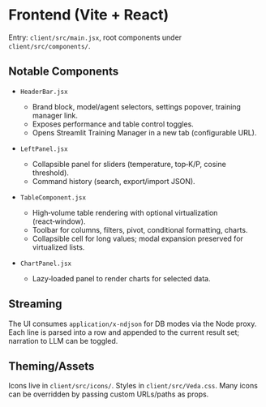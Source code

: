 # Frontend (Vite + React)

Entry: `client/src/main.jsx`, root components under `client/src/components/`.

## Notable Components

- `HeaderBar.jsx`
  - Brand block, model/agent selectors, settings popover, training manager link.
  - Exposes performance and table control toggles.
  - Opens Streamlit Training Manager in a new tab (configurable URL).

- `LeftPanel.jsx`
  - Collapsible panel for sliders (temperature, top‑K/P, cosine threshold).
  - Command history (search, export/import JSON).

- `TableComponent.jsx`
  - High‑volume table rendering with optional virtualization (react‑window).
  - Toolbar for columns, filters, pivot, conditional formatting, charts.
  - Collapsible cell for long values; modal expansion preserved for virtualized lists.

- `ChartPanel.jsx`
  - Lazy‑loaded panel to render charts for selected data.

## Streaming

The UI consumes `application/x-ndjson` for DB modes via the Node proxy. Each line is parsed into a row and appended to the current result set; narration to LLM can be toggled.

## Theming/Assets

Icons live in `client/src/icons/`. Styles in `client/src/Veda.css`. Many icons can be overridden by passing custom URLs/paths as props.

